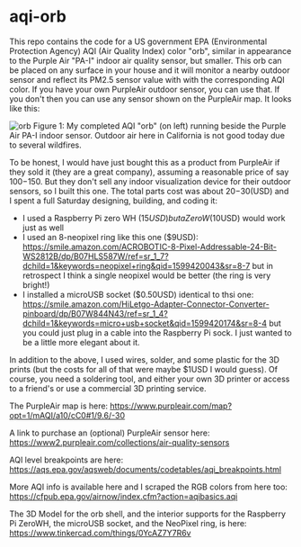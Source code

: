 # aqi-orb

This repo contains the code for a US government EPA (Environmental Protection Agency) AQI (Air Quality Index) color "orb", similar in appearance to the Purple Air "PA-I" indoor air quality sensor, but smaller. This orb can be placed on any surface in your house and it will monitor a nearby outdoor sensor and reflect its PM2.5 sensor value with with the corresponding AQI color. If you have your own PurpleAir outdoor sensor, you can use that. If you don't then you can use any sensor shown on the PurpleAir map. It looks like this:

![orb](https://github.com/MegaMosquito/aqi-orb/raw/master/aqi-orb.png)
Figure 1: My completed AQI "orb" (on left) running beside the Purple Air PA-I indoor sensor. Outdoor air here in California is not good today due to several wildfires.

To be honest, I would have just bought this as a product from PurpleAir if they sold it (they are a great company), assuming a reasonable price of say $100-$150. But they don't sell any indoor visualization device for their outdoor sensors, so I built this one. The total parts cost was about $20-$30(USD) and I spent a full Saturday designing, building, and coding it:

 - I used a Raspberry Pi zero WH ($15USD) but a ZeroW ($10USD) would work just as well
 - I used an 8-neopixel ring like this one ($9USD): https://smile.amazon.com/ACROBOTIC-8-Pixel-Addressable-24-Bit-WS2812B/dp/B07HLS587W/ref=sr_1_7?dchild=1&keywords=neopixel+ring&qid=1599420043&sr=8-7 but in retrospect I think a single neopixel would be better (the ring is very bright!)
 - I installed a microUSB socket ($0.50USD) identical to thsi one: https://smile.amazon.com/HiLetgo-Adapter-Connector-Converter-pinboard/dp/B07W844N43/ref=sr_1_4?dchild=1&keywords=micro+usb+socket&qid=1599420174&sr=8-4 but you could just plug in a cable into the Raspberry Pi sock. I just wanted to be a little more elegant about it.
 
In addition to the above, I used wires, solder, and some plastic for the 3D prints (but the costs for all of that were maybe $1USD I would guess). Of course, you need a soldering tool, and either your own 3D printer or access to a friend's or use a commercial 3D printing service.

The PurpleAir map is here: https://www.purpleair.com/map?opt=1/mAQI/a10/cC0#1/9.6/-30

A link to purchase an (optional) PurpleAir sensor here: https://www2.purpleair.com/collections/air-quality-sensors

AQI level breakpoints are here: https://aqs.epa.gov/aqsweb/documents/codetables/aqi_breakpoints.html

More AQI info is available here and I scraped the RGB colors from here too: https://cfpub.epa.gov/airnow/index.cfm?action=aqibasics.aqi

The 3D Model for the orb shell, and the interior supports for the Raspberry Pi ZeroWH, the microUSB socket, and the NeoPixel ring, is here: https://www.tinkercad.com/things/0YcAZ7Y7R6v

